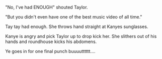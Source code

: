 "No, I've had ENOUGH" shouted Taylor.

"But you didn't even have one of the best music video of all time."

Tay tay had enough. She throws hand straight at Kanyes sunglasses.

Kanye is angry and pick Taylor up to drop kick her. She slithers out of his hands and roundhouse kicks his abdomens.

Ye goes in for one final punch buuuutttttt....